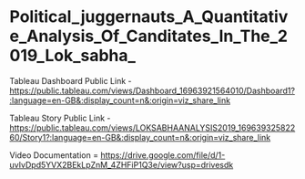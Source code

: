 # Political_juggernauts_A_Quantitative_Analysis_Of_Canditates_In_The_2019_Lok_sabha_


Tableau Dashboard Public Link - https://public.tableau.com/views/Dashboard_16963921564010/Dashboard1?:language=en-GB&:display_count=n&:origin=viz_share_link



Tableau Story Public Link - https://public.tableau.com/views/LOKSABHAANALYSIS2019_16963932582260/Story1?:language=en-GB&:display_count=n&:origin=viz_share_link



Video Documentation = https://drive.google.com/file/d/1-uvIvDpd5YVX2BEkLpZnM_4ZHFiP1Q3e/view?usp=drivesdk
